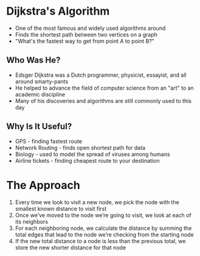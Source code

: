 # Dijkstra's Algorithm

* One of the most famous and widely used algorithms around
* Finds the shortest path between two vertices on a graph
* "What's the fastest way to get from point A to point B?"

## Who Was He?

* Edsger Dijkstra was a Dutch programmer, physicist, essayist, and all around smarty-pants
* He helped to advance the field of computer science from an "art" to an academic discipline
* Many of his discoveries and algorithms are still commonly used to this day

## Why Is It Useful?

* GPS - finding fastest route
* Network Routing - finds open shortest path for data
* Biology - used to model the spread of viruses among humans
* Airline tickets - finding cheapest route to your destination

# The Approach

1. Every time we look to visit a new node, we pick the node with the smallest known distance to visit first
2. Once we’ve moved to the node we’re going to visit, we look at each of its neighbors
3. For each neighboring node, we calculate the distance by summing the total edges that lead to the node we’re checking from the starting node
4. If the new total distance to a node is less than the previous total, we store the new shorter distance for that node
